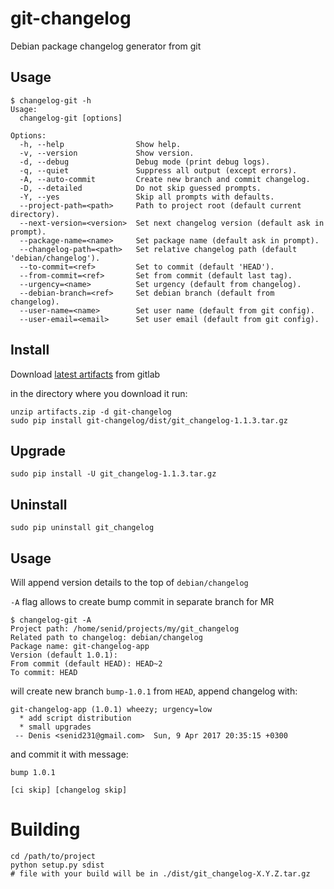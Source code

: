 # git-changelog
Debian package changelog generator from git

## Usage
```
$ changelog-git -h
Usage:
  changelog-git [options]

Options:
  -h, --help                Show help.
  -v, --version             Show version.
  -d, --debug               Debug mode (print debug logs).
  -q, --quiet               Suppress all output (except errors).
  -A, --auto-commit         Create new branch and commit changelog.
  -D, --detailed            Do not skip guessed prompts.
  -Y, --yes                 Skip all prompts with defaults.
  --project-path=<path>     Path to project root (default current directory).
  --next-version=<version>  Set next changelog version (default ask in prompt).
  --package-name=<name>     Set package name (default ask in prompt).
  --changelog-path=<path>   Set relative changelog path (default 'debian/changelog').
  --to-commit=<ref>         Set to commit (default 'HEAD').
  --from-commit=<ref>       Set from commit (default last tag).
  --urgency=<name>          Set urgency (default from changelog).
  --debian-branch=<ref>     Set debian branch (default from changelog).
  --user-name=<name>        Set user name (default from git config).
  --user-email=<email>      Set user email (default from git config).
```

## Install
Download [latest artifacts](https://git.in.didww.com/denis.t/git-changelog/builds/artifacts/v1.1.3/download?job=build-job) from gitlab

in the directory where you download it run:
```
unzip artifacts.zip -d git-changelog
sudo pip install git-changelog/dist/git_changelog-1.1.3.tar.gz
```

## Upgrade
```
sudo pip install -U git_changelog-1.1.3.tar.gz
```

## Uninstall
```
sudo pip uninstall git_changelog
```

## Usage

Will append version details to the top of `debian/changelog`

`-A` flag allows to create bump commit in separate branch for MR

```
$ changelog-git -A
Project path: /home/senid/projects/my/git_changelog
Related path to changelog: debian/changelog
Package name: git-changelog-app
Version (default 1.0.1): 
From commit (default HEAD): HEAD~2
To commit: HEAD
```
will create new branch `bump-1.0.1` from `HEAD`, 
append changelog with:
```
git-changelog-app (1.0.1) wheezy; urgency=low
  * add script distribution
  * small upgrades
 -- Denis <senid231@gmail.com>  Sun, 9 Apr 2017 20:35:15 +0300
 ```
and commit it with message:
```
bump 1.0.1

[ci skip] [changelog skip]
```

# Building
```shell
cd /path/to/project
python setup.py sdist
# file with your build will be in ./dist/git_changelog-X.Y.Z.tar.gz
```